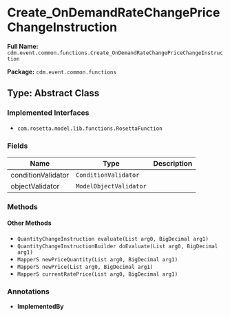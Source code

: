 # Create_OnDemandRateChangePriceChangeInstruction

**Full Name:** `cdm.event.common.functions.Create_OnDemandRateChangePriceChangeInstruction`

**Package:** `cdm.event.common.functions`

## Type: Abstract Class

### Implemented Interfaces

- `com.rosetta.model.lib.functions.RosettaFunction`

### Fields

| Name | Type | Description |
|------|------|-------------|
| conditionValidator | `ConditionValidator` |  |
| objectValidator | `ModelObjectValidator` |  |

### Methods

#### Other Methods

- `QuantityChangeInstruction evaluate(List arg0, BigDecimal arg1)`
- `QuantityChangeInstructionBuilder doEvaluate(List arg0, BigDecimal arg1)`
- `MapperS newPriceQuantity(List arg0, BigDecimal arg1)`
- `MapperS newPrice(List arg0, BigDecimal arg1)`
- `MapperS currentRatePrice(List arg0, BigDecimal arg1)`

### Annotations

- **ImplementedBy**

